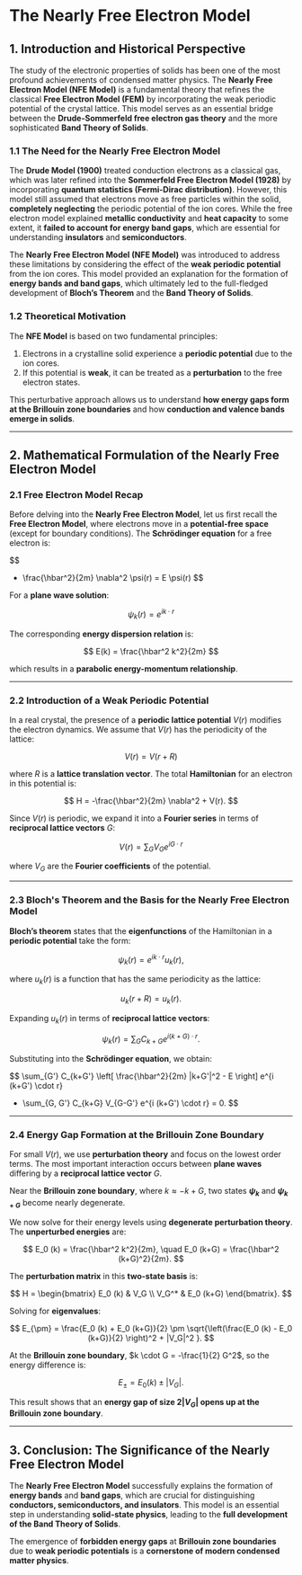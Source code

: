# The Nearly Free Electron Model

## 1. Introduction and Historical Perspective

The study of the electronic properties of solids has been one of the most profound achievements of condensed matter physics. The **Nearly Free Electron Model (NFE Model)** is a fundamental theory that refines the classical **Free Electron Model (FEM)** by incorporating the weak periodic potential of the crystal lattice. This model serves as an essential bridge between the **Drude-Sommerfeld free electron gas theory** and the more sophisticated **Band Theory of Solids**.

### 1.1 The Need for the Nearly Free Electron Model

The **Drude Model (1900)** treated conduction electrons as a classical gas, which was later refined into the **Sommerfeld Free Electron Model (1928)** by incorporating **quantum statistics (Fermi-Dirac distribution)**. However, this model still assumed that electrons move as free particles within the solid, **completely neglecting** the periodic potential of the ion cores. While the free electron model explained **metallic conductivity** and **heat capacity** to some extent, it **failed to account for energy band gaps**, which are essential for understanding **insulators** and **semiconductors**.

The **Nearly Free Electron Model (NFE Model)** was introduced to address these limitations by considering the effect of the **weak periodic potential** from the ion cores. This model provided an explanation for the formation of **energy bands and band gaps**, which ultimately led to the full-fledged development of **Bloch’s Theorem** and the **Band Theory of Solids**.

### 1.2 Theoretical Motivation

The **NFE Model** is based on two fundamental principles:

1. Electrons in a crystalline solid experience a **periodic potential** due to the ion cores.
2. If this potential is **weak**, it can be treated as a **perturbation** to the free electron states.

This perturbative approach allows us to understand **how energy gaps form at the Brillouin zone boundaries** and how **conduction and valence bands emerge in solids**.

---

## 2. Mathematical Formulation of the Nearly Free Electron Model

### 2.1 Free Electron Model Recap

Before delving into the **Nearly Free Electron Model**, let us first recall the **Free Electron Model**, where electrons move in a **potential-free space** (except for boundary conditions). The **Schrödinger equation** for a free electron is:

$$
- \frac{\hbar^2}{2m} \nabla^2 \psi(r) = E \psi(r)
$$

For a **plane wave solution**:

$$
\psi_k (r) = e^{i k \cdot r}
$$

The corresponding **energy dispersion relation** is:

$$
E(k) = \frac{\hbar^2 k^2}{2m}
$$

which results in a **parabolic energy-momentum relationship**.

---

### 2.2 Introduction of a Weak Periodic Potential

In a real crystal, the presence of a **periodic lattice potential** $V(r)$ modifies the electron dynamics. We assume that $V(r)$ has the periodicity of the lattice:

$$
V(r) = V(r + R)
$$

where $R$ is a **lattice translation vector**. The total **Hamiltonian** for an electron in this potential is:

$$
H = -\frac{\hbar^2}{2m} \nabla^2 + V(r).
$$

Since $V(r)$ is periodic, we expand it into a **Fourier series** in terms of **reciprocal lattice vectors** $G$:

$$
V(r) = \sum_G V_G e^{i G \cdot r}
$$

where $V_G$ are the **Fourier coefficients** of the potential.

---

### 2.3 Bloch's Theorem and the Basis for the Nearly Free Electron Model

**Bloch’s theorem** states that the **eigenfunctions** of the Hamiltonian in a **periodic potential** take the form:

$$
\psi_k (r) = e^{i k \cdot r} u_k (r),
$$

where $u_k (r)$ is a function that has the same periodicity as the lattice:

$$
u_k (r + R) = u_k (r).
$$

Expanding $u_k (r)$ in terms of **reciprocal lattice vectors**:

$$
\psi_k (r) = \sum_G C_{k+G} e^{i (k + G) \cdot r}.
$$

Substituting into the **Schrödinger equation**, we obtain:

$$
\sum_{G'} C_{k+G'} \left[ \frac{\hbar^2}{2m} |k+G'|^2 - E \right] e^{i (k+G') \cdot r}
+ \sum_{G, G'} C_{k+G} V_{G-G'} e^{i (k+G') \cdot r} = 0.
$$

---

### 2.4 Energy Gap Formation at the Brillouin Zone Boundary

For small $V(r)$, we use **perturbation theory** and focus on the lowest order terms. The most important interaction occurs between **plane waves** differing by a **reciprocal lattice vector** $G$. 

Near the **Brillouin zone boundary**, where $k \approx -k+G$, two states **$\psi_k$** and **$\psi_{k+G}$** become nearly degenerate.

We now solve for their energy levels using **degenerate perturbation theory**. The **unperturbed energies** are:

$$
E_0 (k) = \frac{\hbar^2 k^2}{2m}, \quad
E_0 (k+G) = \frac{\hbar^2 (k+G)^2}{2m}.
$$

The **perturbation matrix** in this **two-state basis** is:

$$
H =
\begin{bmatrix}
E_0 (k) & V_G \\
V_G^* & E_0 (k+G)
\end{bmatrix}.
$$

Solving for **eigenvalues**:

$$
E_{\pm} = \frac{E_0 (k) + E_0 (k+G)}{2} \pm \sqrt{\left(\frac{E_0 (k) - E_0 (k+G)}{2} \right)^2 + |V_G|^2 }.
$$

At the **Brillouin zone boundary**, $k \cdot G = -\frac{1}{2} G^2$, so the energy difference is:

$$
E_{\pm} = E_0 (k) \pm |V_G|.
$$

This result shows that an **energy gap of size $2 |V_G|$ opens up at the Brillouin zone boundary**.

---

## 3. Conclusion: The Significance of the Nearly Free Electron Model

The **Nearly Free Electron Model** successfully explains the formation of **energy bands** and **band gaps**, which are crucial for distinguishing **conductors, semiconductors, and insulators**. This model is an essential step in understanding **solid-state physics**, leading to the **full development of the Band Theory of Solids**. 

The emergence of **forbidden energy gaps** at **Brillouin zone boundaries** due to **weak periodic potentials** is a **cornerstone of modern condensed matter physics**.
